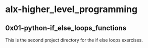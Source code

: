 # alx-higher_level_programming

## 0x01-python-if_else_loops_functions
This is the second project directory for the if else loops exercises.
